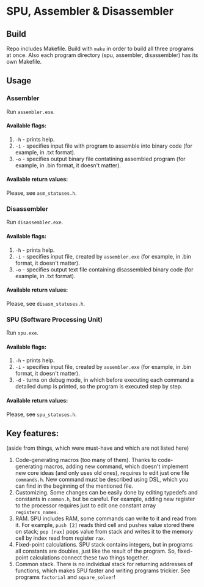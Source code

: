 # SPU, Assembler & Disassembler

## Build
Repo includes Makefile. Build with `make` in order to build all three programs at once.
Also each program directory (spu, assembler, disassembler) has its own Makefile.

## Usage
### Assembler
Run `assembler.exe`.

#### Available flags:

1. `-h` - prints help.
2. `-i` - specifies input file with program to assemble into binary code (for example, in .txt format).
3. `-o` - specifies output binary file contatining assembled program (for example, in .bin format, it doesn't matter).

#### Available return values:

Please, see `asm_statuses.h`.

### Disassembler
Run `disassembler.exe`.

#### Available flags:

1. `-h` - prints help.
2. `-i` - specifies input file, created by `assembler.exe` (for example, in .bin format, it doesn't matter).
3. `-o` - specifies output text file containing disassembled binary code (for example, in .txt format).

#### Available return values:

Please, see `disasm_statuses.h`.

### SPU (Software Processing Unit)
Run `spu.exe`.

#### Available flags:

1. `-h` - prints help.
2. `-i` - specifies input file, created by `assembler.exe` (for example, in .bin format, it doesn't matter).
3. `-d` - turns on debug mode, in which before executing each command a detailed dump is printed, so the program is executed step by step.

#### Available return values:

Please, see `spu_statuses.h`.

## Key features:
(aside from things, which were must-have and which are not listed here)

1. Code-generating macros (too many of them). Thanks to code-generating macros, adding new command, which doesn't implement new core ideas (and only uses old ones), requires to edit just one file `commands.h`. New command must be described using DSL, which you can find in the beginning of the mentioned file.
2. Customizing. Some changes can be easily done by editing typedefs and constants in `common.h`, but be careful. For example, adding new register to the processor requires just to edit one constant array `registers_names`.
3. RAM. SPU includes RAM, some commands can write to it and read from it. For example, `push [2]` reads third cell and pushes value stored there on stack; `pop [rax]` pops value from stack and writes it to the memory cell by index read from register `rax`.
4. Fixed-point calculations. SPU stack contains integers, but in programs all constants are doubles, just like the result of the program. So, fixed-point calculations connect these two things together.
5. Common stack. There is no individual stack for returning addresses of functions, which makes SPU faster and writing programs trickier. See programs `factorial` and `square_solver`!
